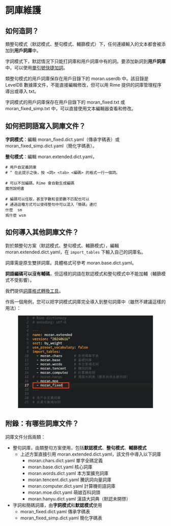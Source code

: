 # 詞庫維護

## 如何造詞？

類整句模式（默認模式、整句模式、輔篩模式）下，任何連續輸入的文本都會被添加到**用戶詞庫**中。

字詞模式下，默認情況下只能打詞庫和用戶詞庫中有的詞。要添加新詞到**用戶詞庫**中，可以使用[單引號快捷加詞](../07.其他模式/00.魔然字词方案/特性说明.md#手動造詞鍵)。

[//]: # ({% hint style="info" %})
類整句模式的用戶詞庫保存在用戶目錄下的 moran.userdb 中。該目錄是 LevelDB 數據庫文件，不能直接編輯修改，但可以用 Rime 提供的詞庫管理程序導出或導入 txt。

字詞模式的用戶詞庫保存在用戶目錄下的 moran\_fixed.txt 或 moran\_fixed\_simp.txt 中，可以直接使用文本編輯器查看和修改。

[//]: # ({% endhint %})

## 如何把詞語寫入詞庫文件？

**字詞模式**：編輯 moran\_fixed.dict.yaml（傳承字碼表）或 moran\_fixed\_simp.dict.yaml（簡化字碼表）。

**整句模式**：編輯 moran.extended.dict.yaml，

```
# 用戶自定義詞庫
# ^ 在此提示之後，按 <詞> <tab> <編碼> 的格式一行一個詞。

# 可以不加編碼，Rime 會自動生成編碼
魔然說明書

# 編碼可以任取，甚至字數和音節數不匹配也可以
# 通過這種方式可以使得整句中可以混入「簡碼」連打
什麼	sm
爲什麼	wsm
```

## 如何導入其他詞庫文件？

對於類整句方案（默認模式、整句模式、輔篩模式），編輯 moran.extended.dict.yaml，在 `import_tables` 下輸入自己的詞庫名。

[//]: # ({% hint style="warning" %})
詞庫需是原生雙拼詞庫。具體格式可參考 moran.base.dict.yaml。

**詞語編碼可以沒有輔碼**，但這樣的詞語在默認模式和整句模式中不能加輔（輔篩模式不受影響）。

我們提供[詞庫格式轉換工具](../06.工具/方案生成工具/README.md#命令-gen-dict)。

[//]: # ({% endhint %})

作爲一個用例，您可以把字詞模式詞庫完全導入到整句詞庫中（雖然不建議這樣的用法）：

<figure><img src="../.gitbook/assets/图片.png" alt=""><figcaption></figcaption></figure>

## 附錄：有哪些詞庫文件？

詞庫文件分爲兩類：

* 整句詞庫，由類整句方案使用，包括**默認模式**、**整句模式**、**輔篩模式**
  * 上述方案直接引用 moran.extended.dict.yaml，該文件中導入以下詞庫
    * moran.chars.dict.yaml 單字全碼定義
    * moran.base.dict.yaml 核心詞庫
    * moran.words.dict.yaml 本方案擴充詞庫
    * moran.tencent.dict.yaml 騰訊詞向量詞庫
    * moran.computer.dict.yaml 計算機術語詞庫
    * moran.moe.dict.yaml 萌娘百科詞頭
    * moran.hanyu.dict.yaml 漢語大詞典（默認未開啓）
* 字詞和簡碼詞庫，由**字詞模式**和**默認模式**使用
  * moran\_fixed.dict.yaml 傳承字碼表
  * moran\_fixed\_simp.dict.yaml 簡化字碼表

